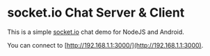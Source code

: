 # socket.io Chat Server & Client

This is a simple [socket.io](https://github.com/socketio/socket.io) chat demo for NodeJS and Android. 

You can connect to [http://192.168.1.1:3000/](http://192.168.1.1:3000).
